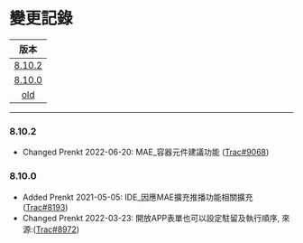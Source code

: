 變更記錄
===
| 版本 |
| :---: |
| [8.10.2](#v8_10_2) |
| [8.10.0](#v8_10_0) |
| [old](#old) |

***
### <a id='v8_10_2'></a>8.10.2
* Changed Prenkt 2022-06-20: MAE_容器元件建議功能 ([Trac#9068])

### <a id='v8_10_0'></a>8.10.0
* Added Prenkt 2021-05-05: IDE_因應MAE擴充推播功能相關擴充 ([Trac#8193])
* Changed Prenkt 2022-03-23: 開放APP表單也可以設定駐留及執行順序, 來源:([Trac#8972])

 


<!-- 圖片 -->


<!-- 超連結 -->
[Trac#8193]:http://trac.arcare.com.tw/trac/neco/ticket/8193 "#8193"
[Trac#8972]:http:/trac.arcare.com.tw/trac/neco/ticket/8972 "#8972"
[Trac#9068]:http://trac.arcare.com.tw/trac/neco/ticket/9068 "#9068"